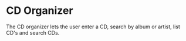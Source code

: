 CD Organizer
===============
The CD organizer lets the user enter a CD, search by album or artist, list CD's and search CDs.

